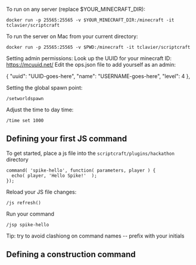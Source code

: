 
To run on any server (replace $YOUR_MINECRAFT_DIR):

    docker run -p 25565:25565 -v $YOUR_MINECRAFT_DIR:/minecraft -it tclavier/scriptcraft

To run the server on Mac from your current directory:

    docker run -p 25565:25565 -v $PWD:/minecraft -it tclavier/scriptcraft




Setting admin permissions:
Look up the UUID for your minecraft ID: https://mcuuid.net/
Edit the ops.json file to add yourself as an admin:

{
    "uuid": "UUID-goes-here",
    "name": "USERNAME-goes-here",
    "level": 4
  },



Setting the global spawn point:

    /setworldspawn

Adjust the time to day time:

    /time set 1000


Defining your first JS command
------------------------------

To get started, place a js file into the `scriptcraft/plugins/hackathon` directory

```
command( 'spike-hello', function( parameters, player ) {
  echo( player, 'Hello Spike!'  );
});
```

Reload your JS file changes: 

```
/js refresh()
```

Run your command

```
/jsp spike-hello
```

Tip: try to avoid clashiong on command names -- prefix with your initials

Defining a construction command
-------------------------------
